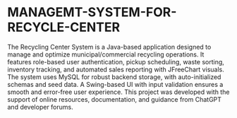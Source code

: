 # MANAGEMT-SYSTEM-FOR-RECYCLE-CENTER
The Recycling Center System is a Java-based application designed to manage and optimize municipal/commercial recycling operations. It features role-based user authentication, pickup scheduling, waste sorting, inventory tracking, and automated sales reporting with JFreeChart visuals. The system uses MySQL for robust backend storage, with auto-initialized schemas and seed data. A Swing-based UI with input validation ensures a smooth and error-free user experience.
This project was developed with the support of online resources, documentation, and guidance from ChatGPT and developer forums.

